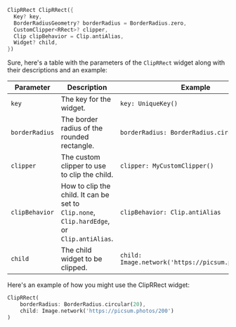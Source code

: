
```dart
ClipRRect ClipRRect({
  Key? key,
  BorderRadiusGeometry? borderRadius = BorderRadius.zero,
  CustomClipper<RRect>? clipper,
  Clip clipBehavior = Clip.antiAlias,
  Widget? child,
})
```



Sure, here's a table with the parameters of the `ClipRRect` widget along with their descriptions and an example:

| Parameter | Description | Example |
| --- | --- | --- |
| `key` | The key for the widget. | `key: UniqueKey()` |
| `borderRadius` | The border radius of the rounded rectangle. | `borderRadius: BorderRadius.circular(20)` |
| `clipper` | The custom clipper to use to clip the child. | `clipper: MyCustomClipper()` |
| `clipBehavior` | How to clip the child. It can be set to `Clip.none`, `Clip.hardEdge`, or `Clip.antiAlias`. | `clipBehavior: Clip.antiAlias` |
| `child` | The child widget to be clipped. | `child: Image.network('https://picsum.photos/200')` |

Here's an example of how you might use the ClipRRect widget:

```dart
ClipRRect(
    borderRadius: BorderRadius.circular(20),
    child: Image.network('https://picsum.photos/200')
)
```
